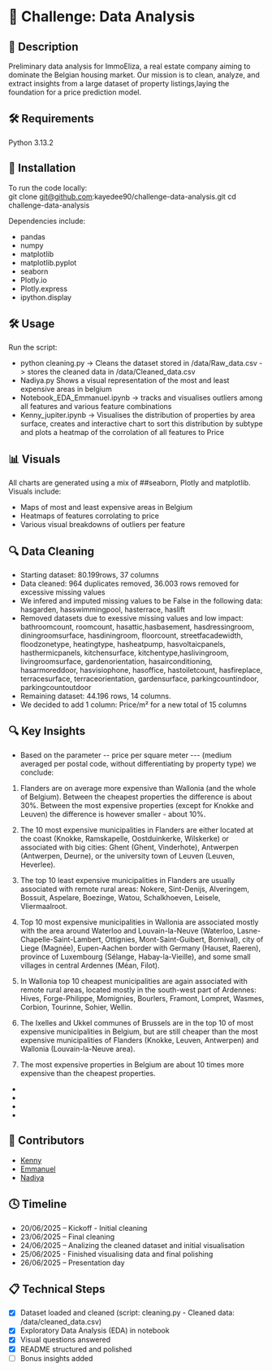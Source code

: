 # 🏡 Challenge: Data Analysis

## 📖 Description  
Preliminary data analysis for ImmoEliza, a real estate company aiming to dominate the Belgian housing market. Our mission is to clean, analyze, and extract insights from a large dataset of property listings,laying the foundation for a price prediction model.

## 🛠 Requirements
Python 3.13.2

## 🚀 Installation
To run the code locally:  
git clone git@github.com:kayedee90/challenge-data-analysis.git
cd challenge-data-analysis


Dependencies include:
- pandas
- numpy
- matplotlib
- matplotlib.pyplot
- seaborn
- Plotly.io
- Plotly.express
- ipython.display

## 🛠️ Usage
Run the script:
- python cleaning.py -> Cleans the dataset stored in /data/Raw_data.csv -> stores the cleaned data in /data/Cleaned_data.csv
- Nadiya.py Shows a visual representation of the most and least expensive areas in belgium
- Notebook_EDA_Emmanuel.ipynb -> tracks and visualises outliers among all features and various feature combinations
- Kenny_jupiter.ipynb -> Visualises the distribution of properties by area surface, creates and interactive chart to sort this distribution by subtype and plots a heatmap of the corrolation of all features to Price

## 📊 Visuals
All charts are generated using a mix of ##seaborn, Plotly and matplotlib.  
Visuals include:
- Maps of most and least expensive areas in Belgium
- Heatmaps of features corrolating to price
- Various visual breakdowns of outliers per feature
  
## 🔍 Data Cleaning
- Starting dataset: 80.199rows, 37 columns
- Data cleaned: 964 duplicates removed, 36.003 rows removed for excessive missing values
- We infered and imputed missing values to be False in the following data: hasgarden, hasswimmingpool, hasterrace, haslift
- Removed datasets due to exessive missing values and low impact: bathroomcount, roomcount, hasattic,hasbasement, hasdressingroom, diningroomsurface, hasdiningroom, floorcount, streetfacadewidth, floodzonetype, heatingtype, hasheatpump, hasvoltaicpanels, hasthermicpanels, kitchensurface, kitchentype,haslivingroom, livingroomsurface, gardenorientation, hasairconditioning, hasarmoreddoor, hasvisiophone, hasoffice, hastoiletcount, hasfireplace, terracesurface, terraceorientation, gardensurface, parkingcountindoor, parkingcountoutdoor
- Remaining dataset: 44.196 rows, 14 columns.
- We decided to add 1 column: Price/m² for a new total of 15 columns

## 🔍 Key Insights
- Based on the parameter -- price per square meter ---
(medium averaged per postal code, without differentiating by property type)
we conclude:

1. Flanders are on average more expensive than Wallonia (and the whole of Belgium).
Between the cheapest properties the difference is about 30%.
Between the most expensive properties (except for Knokke and Leuven)
the difference is however smaller - about 10%.

2. The 10 most expensive municipalities in Flanders are either located at the coast
(Knokke, Ramskapelle, Oostduinkerke, Wilskerke) or associated with big cities:
Ghent (Ghent, Vinderhote), Antwerpen (Antwerpen, Deurne),
or the university town of Leuven (Leuven, Heverlee).

3. The top 10 least expensive municipalities in Flanders are usually associated with
remote rural areas: Nokere, Sint-Denijs, Alveringem, Bossuit, Aspelare,
Boezinge, Watou, Schalkhoeven, Leisele, Vliermaalroot.

4. Top 10 most expensive municipalities in Wallonia are associated mostly
with the area around Waterloo and Louvain-la-Neuve (Waterloo, Lasne-Chapelle-Saint-Lambert,
Ottignies, Mont-Saint-Guibert, Bornival),
city of Liege (Magnée),
Eupen-Aachen border with Germany (Hauset, Raeren),   
province of Luxembourg (Sélange, Habay-la-Vieille),
and some small villages in central Ardennes (Méan, Filot).  

5. In Wallonia top 10 cheapest municipalities are again associated with remote rural areas,
located mostly in the south-west part of Ardennes:
Hives, Forge-Philippe, Momignies, Bourlers, Framont, Lompret,
Wasmes, Corbion, Tourinne, Sohier, Wellin.   

6. The Ixelles and Ukkel communes of Brussels are in the top 10 of most expensive municipalities in Belgium,
but are still cheaper than the most expensive municipalities of Flanders (Knokke, Leuven, Antwerpen)
and Wallonia (Louvain-la-Neuve area).

7. The most expensive properties in Belgium are about 10 times more expensive than the cheapest properties. 
-
- 
- 
- 
  
## 👥 Contributors
- [Kenny](https://github.com/kayedee90)
- [Emmanuel](https://github.com/Manu1175)
- [Nadiya](https://github.com/nadiya0509)

  
## 🕓 Timeline
- 20/06/2025 – Kickoff - Initial cleaning
- 23/06/2025 – Final cleaning
- 24/06/2025 – Analizing the cleaned dataset and initial visualisation
- 25/06/2025 - Finished visualising data and final polishing
- 26/06/2025 – Presentation day


## 📋 Technical Steps
- [x] Dataset loaded and cleaned (script: cleaning.py - Cleaned data: /data/cleaned_data.csv)
- [x] Exploratory Data Analysis (EDA) in notebook
- [x] Visual questions answered
- [x] README structured and polished
- [ ] Bonus insights added
